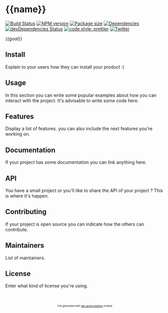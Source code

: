 # {{name}}

[![Build Status](https://travis-ci.com/{{githubUser}}/{{name}}.svg?branch=master)](https://travis-ci.com/{{githubUser}}/{{name}})
[![NPM version](https://img.shields.io/npm/v/{{name}}?style=flat-square)](https://img.shields.io/npm/v/{{name}}?style=flat-square)
[![Package size](https://img.shields.io/bundlephobia/min/{{name}})](https://img.shields.io/bundlephobia/min/{{name}})
[![Dependencies](https://img.shields.io/david/{{githubUser}}/{{name}}.svg?style=popout-square)](https://david-dm.org/{{githubUser}}/{{name}})
[![devDependencies Status](https://david-dm.org/{{githubUser}}/{{name}}/dev-status.svg?style=flat-square)](https://david-dm.org/{{githubUser}}/{{name}}?type=dev)
[![code style: prettier](https://img.shields.io/badge/code_style-prettier-ff69b4.svg?style=flat-square)](https://github.com/prettier/prettier)
[![Twitter](https://img.shields.io/twitter/follow/luctstt.svg?label=Follow&style=social)](https://twitter.com/luctstt)

*{{goal}}*

## Install
Explain to your users how they can install your product :)

## Usage
In this section you can write some popular examples about how you can interact with the project. It's advisable to write some code here.

## Features
Display a list of features. you can also include the next features you're working on.

## Documentation
If your project has some documentation you can link anything here.

## API
You have a small project or you'll like to share the API of your project ? This is where it's happen.

## Contributing
If your project is open source you can indicate how the others can contribute.

## Maintainers
List of maintainers.

## License
Enter what kind of license you're using.

<p style="font-size:8px;text-align:center;margin-top:50px;">File generated with <a href="https://github.com/luctst/get-good-readme">get-good-readme</a> module.</p>
